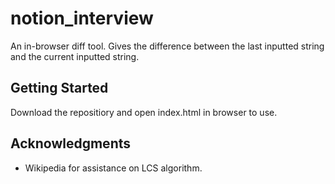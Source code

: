 # notion_interview

An in-browser diff tool. Gives the difference between the last inputted string and the current inputted string. 

## Getting Started

Download the repositiory and open index.html in browser to use. 


## Acknowledgments

* Wikipedia for assistance on LCS algorithm.
